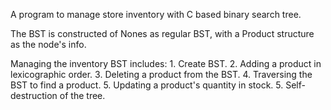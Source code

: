 A program to manage store inventory with C based binary search tree.

The BST is constructed of Nones as regular BST, with a Product structure as the node's info.

Managing the inventory BST includes:
    1. Create BST.
    2. Adding a product in lexicographic order.
    3. Deleting a product from the BST.
    4. Traversing the BST to find a product.
    5. Updating a product's quantity in stock.
    5. Self-destruction of the tree.